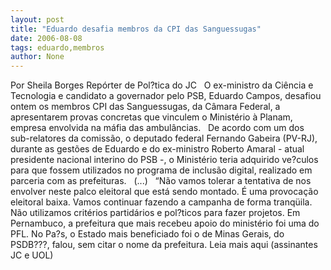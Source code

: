 ```yaml
---
layout: post
title: "Eduardo desafia membros da CPI das Sanguessugas"
date: 2006-08-08
tags: eduardo,membros
author: None
---
```

Por Sheila Borges
Repórter de Pol?tica do JC
&nbsp;
O ex-ministro da Ciência e Tecnologia e candidato a governador pelo PSB, Eduardo Campos, desafiou ontem os membros CPI das Sanguessugas, da Câmara Federal, a apresentarem provas concretas que vinculem o Ministério à Planam, empresa envolvida na máfia das ambulâncias. 
&nbsp;
De acordo com um dos sub-relatores da comissão, o deputado federal Fernando Gabeira (PV-RJ), durante as gestões de Eduardo e do ex-ministro Roberto Amaral - atual presidente nacional interino do PSB -, o Ministério teria adquirido ve?culos para que fossem utilizados no programa de inclusão digital, realizado em parceria com as prefeituras.
&nbsp;
(...)
&nbsp;
“Não vamos tolerar a tentativa de nos envolver neste palco eleitoral que está sendo montado. É uma provocação eleitoral baixa. Vamos continuar fazendo a campanha de forma tranqüila. Não utilizamos critérios partidários e pol?ticos para fazer projetos. Em Pernambuco, a prefeitura que mais recebeu apoio do ministério foi uma do PFL. No Pa?s, o Estado mais beneficiado foi o de Minas Gerais, do PSDB???, falou, sem citar o nome da prefeitura.
Leia mais aqui (assinantes JC e UOL) 